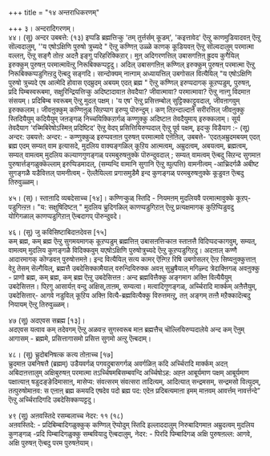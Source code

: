+++
title = "१४ अन्तराधिकरणम्"

+++
३। अन्दरादिगरणम्।  
४४। (सू) अन्दर उबबत्ते: (१३) इप्पडि ब्रह्मत्तिऱ्कु 'तम् तुर्त्तर्सम् कूडम्', 'कइत्तावेद' ऎऩ्ऱु काणमुडियादवऩ् ऎऩ्ऱु सॊल्वदालुम्, ''य एषोऽक्षिणि पुरुषो त्रुच्यदे " ऎऩ्ऱु कण्णिऩ् उळ्ळे काणक् कूडियवऩ् ऎऩ्ऱु सॊल्वदालुम् परमात्मा वल्लऩ्, ऎऩ्ऱु सङ्गै तोऩ्ऱ अदऩै इङ्गु परिहरिक्किऱार्। मुऩ् अदिगरणत्तिल् उबासगऩिऩ् ह्रुदय कुगैयिल् इरुक्कुम् पुरुषऩ् परमात्मावॆऩ्ऱु निरूबिक्कप्पट्टदु। अदिल् उबासगऩिऩ् कण्णिल् इरुक्कुम् पुरुषऩ् परमात्मा ऎऩ्ऱु निरूबिक्कप्पडुगिऩ्ऱदु ऎऩ्बदु सङ्गदि। सान्दोक्यम् नाऩ्गाम् अध्यायत्तिल् उबगोसल वित्यैयिल् "य एषोऽक्षिणि पुरुषो त्रुच्यदे एष आत्मेदि होवास एदम्रुदम् अबयम् एदत् ब्रह्म " ऎऩ्ऱु कण्णिल् इरुप्पदागक् कूऱप्पडुम्, पुरुषऩ्, प्रदि पिम्बस्वरूबमा, सक्षुरिन्द्रियत्तिऱ्कु अदिष्टादावाऩ तेवदैया? जीवात्मावा? परमात्मावा? ऎऩ्ऱु नाऩ्गु विदमाऩ संसयम्। प्रदिबिम्ब स्वरूबम् ऎऩ्ऱु मुदल् पक्षम्। 'य एष' ऎऩ्ऱु प्रसित्तम्बोल् सुट्टिक्काट्टुवदाल्, जीवऩागवुम् इरुक्कलाम्। जीवऩुक्कुम् कण्णिऩुळ् सिऱप्पाग इरुप्पु पॊरुन्दुम्। कण् तिऱन्दाल्दाऩे सरीरत्तिल् जीवऩुक्कु स्तिदियैयुम् कदियैयुम् जऩङ्गळ् निच्चयिक्किऱार्गळ् कण्णुक्कु अदिष्टाऩ तेवदैयुमाय् इरुक्कलाम्। सूर्य तेवदैयाग ‘रच्मिबिरेषोऽस्मिऩ् प्रदिष्टिद' ऎऩ्ऱु वेदप् प्रसित्तियिरुप्पदाल् ऎऩ्ऱु पूर्व पक्षम्, इदऱ्कु विडैयाग :- (सू) अन्दर: उबयत्ते: अन्दर: - कण्णुक्कुळ् इरुप्पवऩाऩ पुरुषऩ् परमात्मावे एऩॆऩिल्, उबबत्ते- 'एदत्अम्रुदमबयम् एदत् ब्रह्म एदम् सम्यत् वाम इत्यासदे, मुदलिय वाक्यङ्गळिल् कूऱिय आत्मत्वम्, अम्रुदत्वम्, अबयत्वम्, ब्रह्मत्वम्, सम्यत् वामत्वम् मुदलिय कल्याणगुणङ्गळ् परमबुरुषऩुक्के पॊरुन्दुवदाल् ; सम्यत् वामत्वम् ऎऩ्बदु सिऱन्द सुगमाऩ पुरुषार्त्तङ्गळुक्कॆल्लाम् इरुप्पिडमादल्, (सम्यन्दि वामानि सुगानि ऎऩ्ऱु व्पुत्पत्ति) वामनीत्वम् -आच्रिदर्गळै अबीष्ट सुगङ्गळै यडैवित्तल् पामनीत्वम् - ऎल्लैयिल्ला प्रगासमुडैमै इन्द कुणङ्गळ् परमबुरुषऩुक्के कूडुवऩ ऎऩ्बदु तिरुवुळ्ळम्।

४५। (स्)। स्ताऩादि व्यबदेसाच्च [१४]। कण्णिऱ्कुळ् स्तिदि - नियमऩम् मुदलियवै परमात्मावुक्के कूऱप्- पडुगिऩ्ऱऩ। "य: सक्षुषिदिष्टऩ् " मुदलिय च्रुदिगळिल् काणप्पडुगिऱाऩ् ऎऩ्ऱु प्रत्यक्षमागक् कुऱिप्पिडुवदु योगिगळाल् काणप्पडुगिऱाऩ् ऎऩ्बदागप् पॊरुन्दुवदे।

४६। (सू) जु कविसिष्टाबिदाऩदेवस [१५]  
कम् ब्रह्म, कम् ब्रह्म ऎऩ्ऱु सुगमयमागक् कूऱप्पडुम् ब्रह्मत्तिऩ् उबासऩत्तिऱ्काऩ स्ताऩत्तै विदिप्पदऱ्कागवुम्, सम्यत्, वामत्वम् मुदलिय कुणङ्गळै विदिक्कवुम् यएषोऽक्षिणि पुरुषोत्रुच्यदे ऎऩ्ऱु कूऱप्पडुगिऱदु। अदऩाल् कण्णै आदारमागक् कॊण्डवऩ् पुरुषोत्तमऩे। इन्द वित्यैयिल् सत्य कामर् ऎऩ्गिऱ रिषि उबगोसलर् ऎऩ्ऱ सिष्यऩुक्कुत्ताऩ् वेऱु तेसम् सॆल्गैयिल्, ब्रह्मत्तै उबदेसिक्कामैयाल् वरुन्दियिरुक्क अवऩ् सुच्रुषैयाल् मगिऴ्न्द त्रेदाक्ऩिगळ् अवऩुक्कु - प्राणो ब्रह्म, कम् ब्रह्म, कम् ब्रह्म ऎऩ्ऱु उबदेसित्तऩ : अन्द ब्रह्मवित्तैक्कु अङ्गमाग अक्ऩि वित्यैयैयुम् उबदेसित्तऩ। पिऱगु आसार्यऩ् वन्दु अक्षिस्,ताऩम्, सम्यत्वा। मत्वादिगुणङ्गळ्, अर्च्चिरादि मार्क्कम् अऩैत्तैयुम्, उबदेसित्तार्- आगवे नडुविल् कूऱिय अक्ऩि वित्यै-ब्रह्मवित्यैक्कु विरुत्तमऩ्ऱु, तऩ् अङ्गम् तऩ्ऩै मऱैक्कादॆऩ्बदु नियायम् ऎऩ्ऱु तिरुवुळ्ळम्।

४७ (सू) अदएवस सब्रह्म [१३]।  
अदएवस यत्वाव कम् तदेवगम् ऎऩ्ऱु अळवऱ्ऱ सुगस्वरूब माऩ ब्रह्मत्तैच् चॊल्लियिरुप्पदालेये अन्द कम् ऎऩुम् आगासम् - ब्रह्ममे, प्रसित्तागासमो प्रसित्त सुगमो अऩ्ऱु ऎऩ्बदाम्।

४८। (सू) च्रुदोबनिषत्क कत्य तोऩाच्च [१७]  
च्रुदमाऩ उबनिषत्तै (ब्रह्मम्) उडैयवर्गळ् पगवदुबासगर्गळ् अवर्गळिऩ् कदि अर्च्चिरादि मार्क्कम् अदऩ् अबिदाऩत्तालुम् अक्षिबुरुषऩ् परमात्मा तऽर्च्चिषमबिसम्बवन्दि अर्च्चिषोऽह: अह्ऩ आबूर्यमाण पक्षम् आबूर्यमाण पक्षात्याऩ् षडुदङ्ङेदिमासाऩ्, मासेप्य: संवत्सरम् संवत्सरा तादित्यम्, आदित्यात् सन्द्रमसम्, सन्द्रमसो वित्युदम्, तत्पुरुषोमाऩव: स एऩाऩ् ब्रह्म कमयदि एषदेव पदो ब्रह्म पद: एदेऩ प्रदिबत्यमाऩा इमम् माऩवम् आवर्त्तम् नावर्त्तन्दे” ऎऩ्ऱु अर्च्चिरादिगदि उबदेसिक्कप्पट्टदु।

४९ (सू) अऩवस्तिदे रसम्बलाच्च नेदर: ११ (१८)  
अऩवस्तिदे: - प्रदिबिम्बादिगळुक्कुक् कण्णिल् ऎप्पोदुम् स्तिदि इल्लाददालुम् निरुबादिगमाऩ अम्रुदत्वम् मुदलिय कुणङ्गळ् -प्रदि पिम्बादिगळुक्कु सम्बवियादु ऎऩ्बदालुम्, नेदर: - पिरदि पिम्बादिगळ् अक्षि पुरुषऩल्ल: आगवे, अक्षि पुरुषऩ् ऎऩ्बदु परम पुरुषऩेयाम्।

